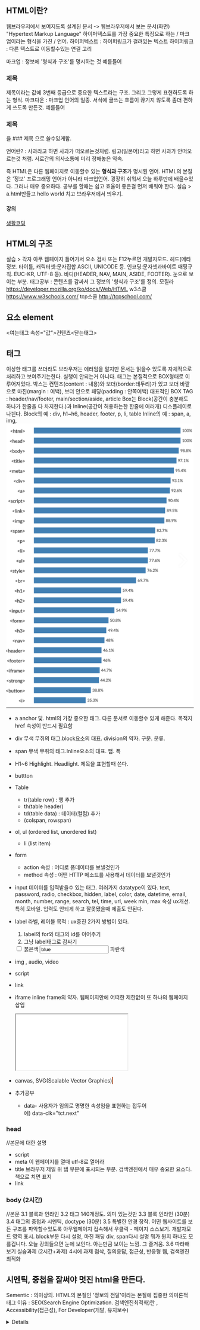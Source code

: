 
## HTML이란?
웹브라우저에서 보여지도록 설계된 문서 -> 웹브라우저에서 보는 문서(화면)
"Hypertext Markup Language"
하이퍼텍스트를 가장 중요한 특징으로 하는 / 마크업이라는 형식을 가진 / 언어.
하이퍼텍스트 : 하이퍼링크가 걸려있는 텍스트
하이퍼링크 : 다른 텍스트로 이동할수있는 연결 고리

마크업 : 정보에 '형식과 구조'를 명시하는 것
  예를들어 <h3>제목</h3>   제목이라는 값에 3번째 등급으로 중요한 텍스트라는 구조. 그리고 그렇게 표현하도록 하는 형식.
마크다운 : 마크업 언어의 일종.  서식에 글쓰는 흐름이 끊기지 않도록 좀더 편하게 쓰도록 만든것.
  예를들어 <h3>제목</h3> 을 ### 제목 으로 쓸수있게함.

언어란? : 사과라고 하면 사과가 떠오르는것처럼. 링고(일본어)라고 하면 사과가 안떠오르는것 처럼.  서로간의 의사소통에 미리 정해놓은 약속.

즉 HTML은 다른 웹페이지로 이동할수 있는 **형식과 구조**가 명시된 언어. HTML의 본질은 '정보'
프로그래밍 언어가 아니라 마크업언어. 굉장히 쉬워서 오늘 하루만에 배울수있다. 그러나 매우 중요하다.
공부를 할때는 쉽고 효율이 좋은걸 먼저 배워야 한다.
실습 > a.html만들고 hello world 치고 브라우저에서 띄우기.

#### 강의
[생활코딩](https://www.youtube.com/watch?v=tZooW6PritE&list=PLuHgQVnccGMDZP7FJ_ZsUrdCGH68ppvPb)

## HTML의 구조
실습 > 각자 아무 웹페이지 들어가서 요소 검사 또는 F12누르면 개발자모드.
헤드(메타정보. 타이틀,  캐릭터셋:문자집합 ASCII, UNICODE 등.   인코딩:문자셋과바이트 매핑규칙. EUC-KR, UTF-8 등).
바디(HEADER, NAV, MAIN, ASIDE, FOOTER).   눈으로 보이는 부분.
  태그공부 : 콘텐츠를 감싸서 그 정보의 '형식과 구조'를 정의.
  모질라 https://developer.mozilla.org/ko/docs/Web/HTML
  w3스쿨 https://www.w3schools.com/
  tcp스쿨 http://tcpschool.com/

## 요소 element
<여는태그 속성="값">컨텐츠<닫는태그>

## 태그
이상한 태그를 쓰더라도 브라우저는 에러임을 알지만 문서는 읽을수 있도록 자체적으로 처리하고 보여주기는한다. 실행이 안되는거 아니다.
태그는 본질적으로 BOX형태로 이루어져있다.
  박스는 컨텐츠(content : 내용)와 보더(border:테두리)가 있고 보더 바깥으로 마진(margin : 여백), 보더 안으로 패딩(padding : 안쪽여백)
  대표적인 BOX TAG : header/nav/footer, main/section/aside, article
  Box는 Block(공간이 충분해도 하나가 한줄을 다 차지한다.)과 Inline(공간이 허용하는한 한줄에 여러개) 디스플레이로 나뉜다.
    Block의 예 : div, h1~h6, header, footer, p, li, table
    Inline의 예 : span, a, img,
![태그사용율](../이미지/html태그사용율.png)
  - a
    anchor 닻. html의 가장 중요한 태그. 다른 문서로 이동할수 있게 해준다. 목적지 href 속성이 반드시 필요함
  - div
    무색 무취의 태그.block요소의 대표. division의 약자. 구분. 분류.
  - span
    무색 무취의 태그.Inline요소의 대표. 뼘. 폭
  - H1~6
    Highlight. Headlight. 제목을 표현할때 쓴다.
  - buttton
  - Table
    - tr(table row) : 행 추가
    - th(table header)
    - td(table data) : 데이터(컬럼) 추가
    - (colspan, rowspan)
  - ol, ul (ordered list, unordered list)
    - li  (list item)
  - form
    - action 속성 : 어디로 폼데이터를 보낼것인가
    - method 속성 : 어떤 HTTP 메소드를 사용해서 데이터를 보낼것인가
  - input
    데이터를 입력받을수 있는 태그. 여러가지 datatype이 있다.
    text, password, radio, checkbox, hidden, label,
    color, date, datetime, email, month, number, range, search, tel, time, url, week
    min, max 속성
    ux개선. 특히 모바일. 입력도 안되게 하고 잘못됐을때 제출도 안된다.
  - label   라벨, 레이블
    목적 : ux증진
    2가지 방법이 있다.
    1. label의 for와 태그의 id를 이어주기
    2. 그냥 label태그로 감싸기
    <label>
      <input type="checkbox" name="color" value="red"> 붉은색
    </label>
    <label for="color_blue">
      <input type="color_blue" type="checkbox" name="color" value="blue"> 파란색
    </label>
    
  - img , audio, video
  - script
    <script type="text/javascript">내용</script>
    <script type="text/javascript" src="경로"></script>
  - link
    <link href="경로" rel="stylesheet">
    <link href="favicon.ico" rel="icon" >
  - iframe
    inline frame의 약자. 웹페이지안에 어떠한 제한없이 또 하나의 웹페이지 삽입
    <iframe src="삽입할페이지주소"></iframe>
  - canvas, SVG(Scalable Vector Graphics)
      <canvas id="drawCanvas" style="width:300px; height:200px; border: 1px solid #993300;"></canvas>
  - 추가공부
    - data-
     사용자가 임의로 명명한 속성임을 표현하는 접두어  
     예) data-clk="tct.next" 


### head
//본문에 대한 설명
- script
- meta
  <meta charset="UTF-8">  이 웹페이지를 열때 utf-8로 열어라
- title
  브라우저  제일 위 탭 부분에 표시되는 부분. 검색엔진에서 매우 중요한 요소다. 책으로 치면 표지
- link

### body (2시간)
//본문
  3.1 블록과 인라인
  3.2 태그  140개정도. 의미 있는것만
  3.3 블록 인라인 (30분)
    3.4 태그의 중첩과 시멘틱, doctype (30분)
  3.5 특별한 안경 장착. 어떤 웹사이트를 보든 구조를 파악할수있도록
  아무웹페이지 접속해서 우클릭 - 페이지 소스보기. 개발자모드 영역 표시.
  block부분 다시 설명, 마진 패딩   div, span다시 설명
  뭐가 뭔지 하나도 모를겁니다. 오늘 강의들으면 눈에 보인다. 아는만큼 보이는 느낌. 그 즐거움.
  3.6 따라해보기 실습과제 (2시간+과제)
    4시에 과제 첨삭, 질의응답, 접근성, 반응형 웹, 검색엔진최적화



## 시멘틱, 중첩을 잘써야 멋진 html을 만든다.
Sementic : 의미상의.
HTML의 본질인 '정보의 전달'이라는 본질에 집중한 의미론적 태그
이유 : SEO(Search Engine Optimization. 검색엔진최적화)란 , Accessibility(접근성), For Developer(개발, 유지보수)
<article>
<aside>
<details>
<figcaption>
<figure>
<footer>
예전에는 <div id="footer">
<header>
<main>
<mark>
<nav>
<section>
<summary>
<time>

예1)
<div class="head1">제목1</div>
.head1{
  폰트사이즈 30
  볼드처리
  가운데정렬
}
위와 아래의 차이.
<h1>제목1</h1>

눈으로 보이는건 똑같이 만들어도 담고있는 정보가 다르다.
h1은 가장 중요한 정보라는 의미를 내포하고있고
클래스로 디자인한것은 디자인 적으로만 큰것 뿐이다.


예2) <div class="nav">네비게이션</div>
본질이 div이며 클래스의 이름이 nav일 뿐이다. 시멘틱하지 않음
<nav>  이건 태그자체에 navigation이라는 정보를 담고있다. 이게 시맨틱.


### 커스텀 태그
html은 <abcd>같은 태그를 써도 에러 안난다.
단, 아무런 기능은 일어나지 않는다.
반면에 메타데이터를 저장해서 의미가 있는 커스텀 태그를 만들수도 있다.
HTML5부터 data-로 시작하는 속성을 지정할 수 있다.
<xyx
  id="electriccars"
  data-columns="3"
  data-index-number="12314"
  data-parent="cars">
...
</xyx>
이렇게 만든 데이터 속성은 순 HTML속성이기 때문에 CSS에서도 접근 가능하다.


### 헷갈리는 HTML 태그와 시멘틱
[엘리](https://www.youtube.com/watch?v=T7h8O7dpJIg)
1. article vs section
article : 이 자체만으로 독립적으로 다른페이지에 보여줬을때 문제 없을 때 사용.
section : 연관있는 내용 하나

2. i vs em
em : 강조하는 이탤릭
i : 시각적으로만 이탤릭
3. b vs strong
strong : 중요한 진하게
b : 시각적으로만 진하게

용어를 설명할때 사용하는 3개
dl : description(definition) list
dt : description(definition) term(title)
dd : description(definition) detail

4. img vs background-image
img: 페이지내에서 중요한 요소로서 작동될때. 
background-image : 스타일링 목적일때. 이미지가 없어도 문서의 내용에 지장이 없을때

5. button vs a
button : 특정한 액션을 위해
a :  어디론가 이동할때

6. table vs css
정말 데이터면 table이 좋음
스타일링을 위한거면 flex나 grid사용


//textarea를
<textarea>요기</textarea>
요기에 엔터키 해놓고 placeholder안먹힌다고 디버깅 못하기 쉽다.  